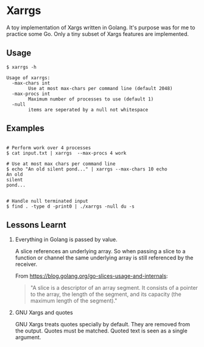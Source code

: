 # Xarrgs

A toy implementation of Xargs written in Golang. It's purpose was
for me to practice some Go. Only a tiny subset of Xargs features are implemented.


## Usage

```console
$ xarrgs -h

Usage of xarrgs:
  -max-chars int
    	Use at most max-chars per command line (default 2048)
  -max-procs int
    	Maximum number of processes to use (default 1)
  -null
    	items are seperated by a null not whitespace
```

## Examples


```console

# Perform work over 4 processes
$ cat input.txt | xarrgs  --max-procs 4 work

# Use at most max chars per command line
$ echo "An old silent pond..." | xarrgs --max-chars 10 echo
An old
silent
pond...


# Handle null terminated input
$ find . -type d -print0 | ./xarrgs -null du -s
```


## Lessons Learnt


1. Everything in Golang is passed by value.

    A slice references an underlying array. So when passing a slice to a function or channel the same underlying array is still referenced by the receiver.

    From https://blog.golang.org/go-slices-usage-and-internals:

    > "A slice is a descriptor of an array segment. It consists of a pointer to the
    > array, the length of the segment, and its capacity (the maximum length of the
    > segment)."

2. GNU Xargs and quotes

    GNU Xargs treats quotes specially by default. They are removed from the
    output. Quotes must be matched. Quoted text is seen as a single argument.
